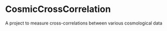 CosmicCrossCorrelation
======================

A project to measure cross-correlations between various cosmological data
